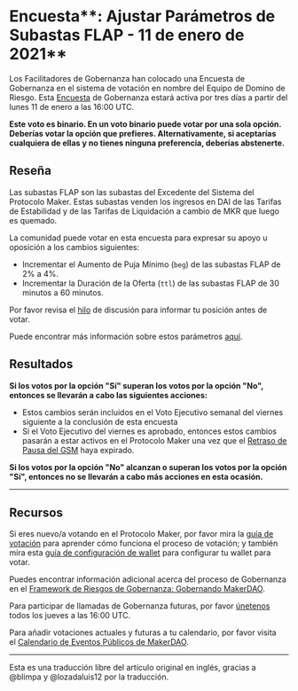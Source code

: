 # Encuesta**: Ajustar Parámetros de Subastas FLAP - 11 de enero de 2021**

Los Facilitadores de Gobernanza han colocado una Encuesta de Gobernanza en el sistema de votación en nombre del Equipo de Domino de Riesgo. Esta [Encuesta](https://community-development.makerdao.com/en/learn/governance/on-chain-gov) de Gobernanza estará activa por tres días a partir del lunes 11 de enero a las 16:00 UTC.

**Este voto es binario. En un voto binario puede votar por una sola opción. Deberías votar la opción que prefieres. Alternativamente, si aceptarías cualquiera de ellas y no tienes ninguna preferencia, deberías abstenerte.**

## **Reseña**

Las subastas FLAP son las subastas del Excedente del Sistema del Protocolo Maker. Estas subastas venden los ingresos en DAI de las Tarifas de Estabilidad y de las Tarifas de Liquidación a cambio de MKR que luego es quemado.

La comunidad puede votar en esta encuesta para expresar su apoyo u oposición a los cambios siguientes:

- Incrementar el Aumento de Puja Mínimo (`beg`) de las subastas FLAP de 2% a 4%.
- Incrementar la Duración de la Oferta (`ttl`) de las subastas FLAP de 30 minutos a 60 minutos.

Por favor revisa el [hilo](https://forum.makerdao.com/t/flap-surplus-auction-parameter-adjustments-11th-jan-2021/6006) de discusión para informar tu posición antes de votar.

Puede encontrar más información sobre estos parámetros [aquí](https://docs.makerdao.com/auctions/the-auctions-of-the-maker-protocol#surplus-auction).

## Resultados

**Si los votos por la opción "Sí" superan los votos por la opción "No", entonces se llevarán a cabo las siguientes acciones:**

- Estos cambios serán incluidos en el Voto Ejecutivo semanal del viernes siguiente a la conclusión de esta encuesta
- Si el Voto Ejecutivo del viernes es aprobado, entonces estos cambios pasarán a estar activos en el Protocolo Maker una vez que el [Retraso de Pausa del GSM](https://community-development.makerdao.com/en/learn/governance/param-gsm-pause-delay) haya expirado.

**Si los votos por la opción "No" alcanzan o superan los votos por la opción "Sí", entonces no se llevarán a cabo más acciones en esta ocasión.**

---

## **Recursos**

Si eres nuevo/a votando en el Protocolo Maker, por favor mira la [guía de votación](https://community-development.makerdao.com/en/learn/governance/how-voting-works/) para aprender cómo funciona el proceso de votación; y también mira esta [guía de configuración de wallet](https://community-development.makerdao.com/en/learn/governance/voting-setup/) para configurar tu wallet para votar.

Puedes encontrar información adicional acerca del proceso de Gobernanza en el [Framework de Riesgos de Gobernanza: Gobernando MakerDAO](https://community-development.makerdao.com/governance/governance-risk-framework).

Para participar de llamadas de Gobernanza futuras, por favor [únetenos](https://community-development.makerdao.com/governance/governance-and-risk-meetings) todos los jueves a las 16:00 UTC.

Para añadir votaciones actuales y futuras a tu calendario, por favor visita el [Calendario de Eventos Públicos de MakerDAO](https://calendar.google.com/calendar/embed?src=makerdao.com_3efhm2ghipksegl009ktniomdk%40group.calendar.google.com&ctz=America%2FLos_Angeles).

---

Esta es una traducción libre del artículo original en inglés, gracias a @blimpa y @lozadaluis12 por la traducción.
